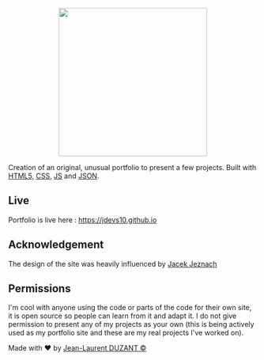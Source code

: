 <p align="center">
  <a href="https://jdevs10.github.io">
    <img src="https://jdevs10.github.io/img/banner.png" height="300px">
  </a>
</p>

Creation of an original, unusual portfolio to present a few projects. Built with [HTML5](https://en.wikipedia.org/wiki/HTML5), [CSS](https://en.wikipedia.org/wiki/CSS), [JS](https://en.wikipedia.org/wiki/JavaScript) and [JSON](https://en.wikipedia.org/wiki/JSON).


## Live
Portfolio is live here :  https://jdevs10.github.io

## Acknowledgement

The design of the site was heavily influenced by <a href="https://jacekjeznach.com/">Jacek Jeznach</a>

## Permissions

I'm cool with anyone using the code or parts of the code for their own site, it is open source so people can learn from it and adapt it. 
I do not give permission to present any of my projects as your own (this is being actively used as my portfolio site and these are my real projects I've worked on).

Made with :heart: by [Jean-Laurent DUZANT ©](https://github.com/jdevs10)
